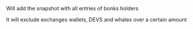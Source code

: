 Will add the snapshot with all entries of bonks holders

It will exclude exchanges wallets, DEVS and whales over a certain amount
